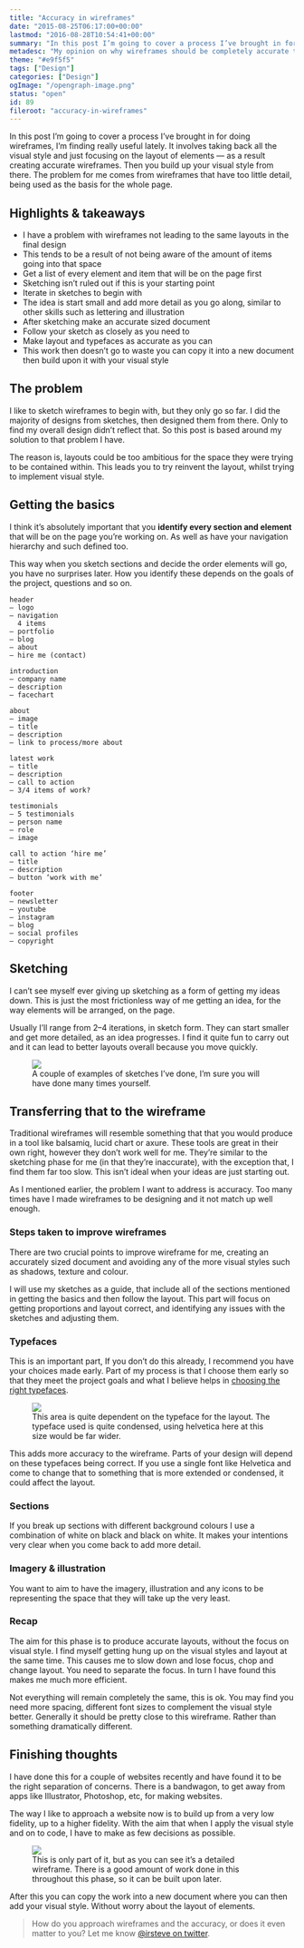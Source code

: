 ```yaml
---
title: "Accuracy in wireframes"
date: "2015-08-25T06:17:00+00:00"
lastmod: "2016-08-28T10:54:41+00:00"
summary: "In this post I’m going to cover a process I’ve brought in for doing wireframes, I’m finding really useful lately. It involves taking back all the visual style and just focusing on the layout of elements — as a result creating accurate wireframes. Then you build up your visual style from there. The problem for me comes from wireframes that have too little detail, being used as the basis for the whole page."
metadesc: "My opinion on why wireframes should be completely accurate to the final design and how it can save you time and frustration."
theme: "#e9f5f5"
tags: ["Design"]
categories: ["Design"]
ogImage: "/opengraph-image.png"
status: "open"
id: 89
fileroot: "accuracy-in-wireframes"
---
```


In this post I’m going to cover a process I’ve brought in for doing wireframes, I’m finding really useful lately. It involves taking back all the visual style and just focusing on the layout of elements — as a result creating accurate wireframes. Then you build up your visual style from there. The problem for me comes from wireframes that have too little detail, being used as the basis for the whole page.

## Highlights & takeaways
- I have a problem with wireframes not leading to the same layouts in the final design
- This tends to be a result of not being aware of the amount of items going into that space
- Get a list of every element and item that will be on the page first
- Sketching isn’t ruled out if this is your starting point
- Iterate in sketches to begin with
- The idea is start small and add more detail as you go along, similar to other skills such as lettering and illustration
- After sketching make an accurate sized document
- Follow your sketch as closely as you need to
- Make layout and typefaces as accurate as you can
- This work then doesn’t go to waste you can copy it into a new document then build upon it with your visual style

## The problem
I like to sketch wireframes to begin with, but they only go so far. I did the majority of designs from sketches, then designed them from there. Only to find my overall design didn’t reflect that. So this post is based around my solution to that problem I have.

The reason is, layouts could be too ambitious for the space they were trying to be contained within. This leads you to try reinvent the layout, whilst trying to implement visual style.

## Getting the basics
I think it’s absolutely important that you **identify every section and element** that will be on the page you’re working on. As well as have your navigation hierarchy and such defined too.

This way when you sketch sections and decide the order elements will go, you have no surprises later. How you identify these depends on the goals of the project, questions and so on.

```markup
header
— logo
— navigation
  4 items
— portfolio
— blog
— about
— hire me (contact)

introduction
— company name
— description
— facechart

about
— image
— title
— description
— link to process/more about

latest work
— title
— description
— call to action
— 3/4 items of work?

testimonials
— 5 testimonials
— person name
— role
— image

call to action ‘hire me’
— title
— description
— button ‘work with me’

footer
— newsletter
— youtube
— instagram
— blog
— social profiles
— copyright
```

## Sketching
I can’t see myself ever giving up sketching as a form of getting my ideas down. This is just the most frictionless way of me getting an idea, for the way elements will be arranged, on the page.

Usually I’ll range from 2–4 iterations, in sketch form. They can start smaller and get more detailed, as an idea progresses. I find it quite fun to carry out and it can lead to better layouts overall because you move quickly.

<figure>
<Image src="/images/blog/2015-08-25_07.21.3121.jpg" width={960} height={640}  className="wide-image" />
<figcaption>A couple of examples of sketches I’ve done, I’m sure you will have done many times yourself.</figcaption>
</figure>

## Transferring that to the wireframe
Traditional wireframes will resemble something that that you would produce in a tool like balsamiq, lucid chart or axure. These tools are great in their own right, however they don’t work well for me. They’re similar to the sketching phase for me (in that they’re inaccurate), with the exception that, I find them far too slow. This isn’t ideal when your ideas are just starting out.

As I mentioned earlier, the problem I want to address is accuracy. Too many times have I made wireframes to be designing and it not match up well enough.

### Steps taken to improve wireframes
There are two crucial points to improve wireframe for me, creating an accurately sized document and avoiding any of the more visual styles such as shadows, texture and colour.

I will use my sketches as a guide, that include all of the sections mentioned in getting the basics and then follow the layout. This part will focus on getting proportions and layout correct, and identifying any issues with the sketches and adjusting them.

### Typefaces
This is an important part, If you don’t do this already, I recommend you have your choices made early. Part of my process is that I choose them early so that they meet the project goals and what I believe helps in [choosing the right typefaces]().

<figure>
<Image src="/images/blog/typefaces-demo.png" width={834} height={516} />
<figcaption>This area is quite dependent on the typeface for the layout. The typeface used is quite condensed, using helvetica here at this size would be far wider.</figcaption>
</figure>

This adds more accuracy to the wireframe. Parts of your design will depend on these typefaces being correct. If you use a single font like Helvetica and come to change that to something that is more extended or condensed, it could affect the layout.

### Sections
If you break up sections with different background colours I use a combination of white on black and black on white. It makes your intentions very clear when you come back to add more detail.

### Imagery & illustration
You want to aim to have the imagery, illustration and any icons to be representing the space that they will take up the very least.

### Recap
The aim for this phase is to produce accurate layouts, without the focus on visual style. I find myself getting hung up on the visual styles and layout at the same time. This causes me to slow down and lose focus, chop and change layout. You need to separate the focus. In turn I have found this makes me much more efficient.

Not everything will remain completely the same, this is ok. You may find you need more spacing, different font sizes to complement the visual style better. Generally it should be pretty close to this wireframe. Rather than something dramatically different.

## Finishing thoughts
I have done this for a couple of websites recently and have found it to be the right separation of concerns. There is a bandwagon, to get away from apps like Illustrator, Photoshop, etc, for making websites.

The way I like to approach a website now is to build up from a very low fidelity, up to a higher fidelity. With the aim that when I apply the visual style and on to code, I have to make as few decisions as possible.

<figure>
<Image src="/images/blog/Screenshot_2015-08-25_07.38.24.jpg" width={834} height={793} />
<figcaption>This is only part of it, but as you can see it’s a detailed wireframe. There is a good amount of work done in this throughout this phase, so it can be built upon later.</figcaption>
</figure>

After this you can copy the work into a new document where you can then add your visual style. Without worry about the layout of elements.
> How do you approach wireframes and the accuracy, or does it even matter to you? Let me know [@irsteve on twitter](https://twitter.com/irsteve).
